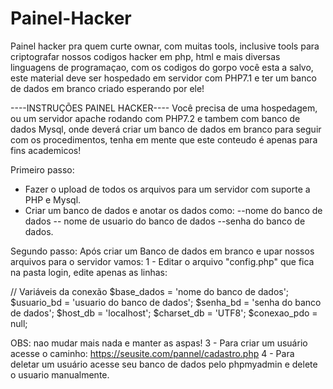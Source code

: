 # Painel-Hacker
Painel hacker pra quem curte ownar, com muitas tools, inclusive tools para criptografar nossos codigos hacker em php, html e mais diversas linguagens de programaçao, com os codigos do gorpo você esta a salvo, este material deve ser hospedado em servidor com PHP7.1 e ter um banco de dados em branco criado esperando por ele!


----INSTRUÇÕES PAINEL HACKER----
Você precisa de uma hospedagem, ou um servidor apache rodando com PHP7.2 e tambem com banco de dados Mysql, onde deverá criar um banco de dados em branco para seguir com os procedimentos, tenha em mente que este conteudo é apenas para fins academicos!

Primeiro passo:
- Fazer o upload de todos os arquivos para um servidor com suporte a PHP e Mysql.
- Criar um banco de dados e anotar os dados como:
--nome do banco de dados
-- nome de usuario do banco de dados
--senha do banco de dados.

Segundo passo:
Após criar um Banco de dados em branco e upar nossos arquivos para o servidor vamos:
1 - Editar o arquivo "config.php" que fica na pasta login, edite apenas as linhas:

// Variáveis da conexão
$base_dados  = 'nome do banco de dados';
$usuario_bd  = 'usuario do banco de dados';
$senha_bd    = 'senha do banco de dados';
$host_db     = 'localhost';
$charset_db  = 'UTF8';
$conexao_pdo = null;

OBS: nao mudar mais nada e manter as aspas!
3 - Para criar um usuário  acesse o caminho:
https://seusite.com/pannel/cadastro.php
4 - Para deletar um usuário acesse seu banco de dados
pelo phpmyadmin e delete o usuario manualmente.


